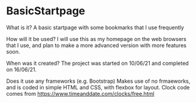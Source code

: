 # BasicStartpage
What is it?
A basic startpage with some bookmarks that I use frequently


How will it be used?
I will use this as my homepage on the web browsers that I use, and plan to make a more advanced version with more features soon.


When was it created?
The project was started on 10/06/21 and completed on 16/06/21.


Does it use any frameworks (e.g. Bootstrap)
Makes use of no frmaeworks, and is coded in simple HTML and CSS, with flexbox for layout.
Clock code comes from https://www.timeanddate.com/clocks/free.html

